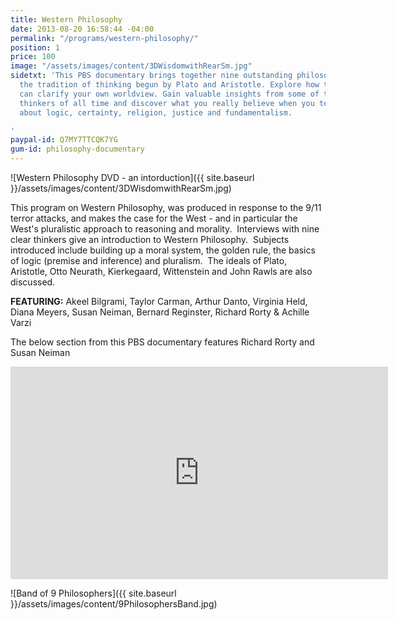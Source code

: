 ```yaml
---
title: Western Philosophy
date: 2013-08-20 16:58:44 -04:00
permalink: "/programs/western-philosophy/"
position: 1
price: 100
image: "/assets/images/content/3DWisdomwithRearSm.jpg"
sidetxt: 'This PBS documentary brings together nine outstanding philosophers to explain
  the tradition of thinking begun by Plato and Aristotle. Explore how this tradition
  can clarify your own worldview. Gain valuable insights from some of the greatest
  thinkers of all time and discover what you really believe when you test your assumptions
  about logic, certainty, religion, justice and fundamentalism.

'
paypal-id: Q7MY7TTCQK7YG
gum-id: philosophy-documentary
---
```


![Western Philosophy DVD - an intorduction]({{ site.baseurl }}/assets/images/content/3DWisdomwithRearSm.jpg)

This program on Western Philosophy, was produced in response to the 9/11 terror attacks, and makes the case for the West - and in particular the West's pluralistic approach to reasoning and morality.  Interviews with nine clear thinkers give an introduction to Western Philosophy.  Subjects introduced include building up a moral system, the golden rule, the basics of logic (premise and inference) and pluralism.  The ideals of Plato, Aristotle, Otto Neurath, Kierkegaard, Wittenstein and John Rawls are also discussed.

**FEATURING:** Akeel Bilgrami, Taylor Carman, Arthur Danto, Virginia Held, Diana Meyers, Susan Neiman, Bernard Reginster, Richard Rorty &amp; Achille Varzi

The below section from this PBS documentary features Richard Rorty and Susan Neiman

<iframe width="604" height="340" src="https://www.youtube.com/embed/LY7JonOQJio?list=PLm2zChNEamqx4Xl5eNwZvsJDhUBGJchrZ&rel=0&amp;modestbranding=1&amp;autohide=1" class="yt" frameborder="0" allowfullscreen></iframe>

![Band of 9 Philosophers]({{ site.baseurl }}/assets/images/content/9PhilosophersBand.jpg)
